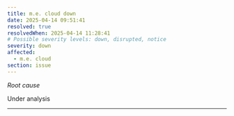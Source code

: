```yaml
---
title: m.e. cloud down
date: 2025-04-14 09:51:41
resolved: true
resolvedWhen: 2025-04-14 11:28:41
# Possible severity levels: down, disrupted, notice
severity: down
affected:
  - m.e. cloud
section: issue
---
```


*Root cause*

Under analysis

---


